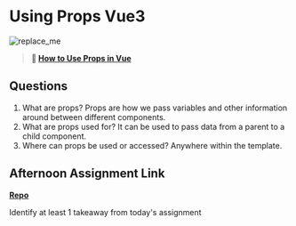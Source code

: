 # Using Props Vue3

![replace_me](https://codeworks.blob.core.windows.net/public/assets/img/illustrations/placeholder.svg)

> **📖 [How to Use Props in Vue](https://codeworksacademy.com/fs-student-guide/resources/wk6/02-Props)**

## Questions

1. What are props?
Props are how we pass variables and other information around between different components.
2. What are props used for?
It can be used to pass data from a parent to a child component.
3. Where can props be used or accessed?
Anywhere within the template.
## Afternoon Assignment Link

**[Repo](https://github.com/ConnerSeely/NASA_APOD)**

Identify at least 1 takeaway from today's assignment
